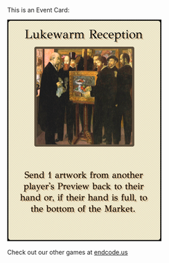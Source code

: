 This is an Event Card: 
 
 ![alt text](Lukewarm_Reception[face,3].png?raw=true "Event Card")  
 
 
 
 
 
 Check out our other games at [endcode.us](https://endcode.us/)
